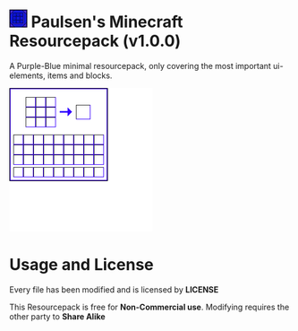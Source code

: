 # ![](assets/minecraft/textures/block/crafting_table_top.png) Paulsen's Minecraft Resourcepack (v1.0.0)

A Purple-Blue minimal resourcepack, only covering the most important ui-elements, items and blocks.


![](assets/minecraft/textures/gui/container/crafting_table.png)

# Usage and License
Every file has been modified and is licensed by __LICENSE__ 

This Resourcepack is free for **Non-Commercial use**. Modifying requires the other party to **Share Alike**